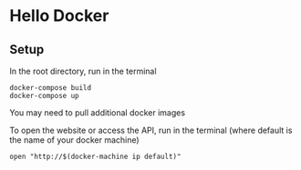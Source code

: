 # Hello Docker
## Setup
In the root directory, run in the terminal

```
docker-compose build
docker-compose up
```

You may need to pull additional docker images

To open the website or access the API, run in the terminal (where default is the name of your docker machine)

```
open "http://$(docker-machine ip default)"
```

